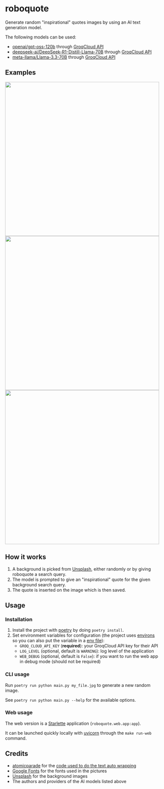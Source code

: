 # roboquote

Generate random "inspirational" quotes images by using an AI text generation model.

The following models can be used:
- [openai/gpt-oss-120b](https://huggingface.co/openai/gpt-oss-120b) through [GroqCloud API](https://console.groq.com/playground)
- [deepseek-ai/DeepSeek-R1-Distill-Llama-70B](https://huggingface.co/deepseek-ai/DeepSeek-R1-Distill-Llama-70B) through [GroqCloud API](https://console.groq.com/playground)
- [meta-llama/Llama-3.3-70B](https://github.com/meta-llama/llama-models/blob/main/models/llama3_3/MODEL_CARD.md) through [GroqCloud API](https://console.groq.com/playground)

## Examples

<img src="https://github.com/corenting/roboquote/raw/master/doc/examples/1.jpg" width="500">
<img src="https://github.com/corenting/roboquote/raw/master/doc/examples/2.jpg" width="500">
<img src="https://github.com/corenting/roboquote/raw/master/doc/examples/3.jpg" width="500">

## How it works

1. A background is picked from [Unsplash](unsplash.com), either randomly or by giving roboquote a search query.
2. The model is prompted to give an "inspirational" quote for the given background search query.
3. The quote is inserted on the image which is then saved.

## Usage

### Installation

1. Install the project with [poetry](https://python-poetry.org/) by doing `poetry install`.
2. Set environment variables for configuration (the project uses [environs](https://github.com/sloria/environs) so you can also put the variable in a [env file](https://github.com/sloria/environs#reading-env-files)):
    - `GROQ_CLOUD_API_KEY` (**required**): your GroqCloud API key for their API
    - `LOG_LEVEL` (optional, default is `WARNING`): log level of the application
    - `WEB_DEBUG` (optional, default is `False`): if you want to run the web app in debug mode (should not be required)

### CLI usage

Run `poetry run python main.py my_file.jpg` to generate a new random image.

See `poetry run python main.py --help` for the available options.

### Web usage

The web version is a [Starlette](https://pypi.org/project/starlette/) application (`roboquote.web.app:app`).

It can be launched quickly locally with [uvicorn](https://pypi.org/project/uvicorn/) through the `make run-web` command.

## Credits

- [atomicparade](https://github.com/atomicparade) for the [code used to do the text auto wrapping](https://github.com/atomicparade/pil_autowrap/blob/main/pil_autowrap/pil_autowrap.py)
- [Google Fonts](https://fonts.google.com/) for the fonts used in the pictures
- [Unsplash](unsplash.com) for the background images
- The authors and providers of the AI models listed above
